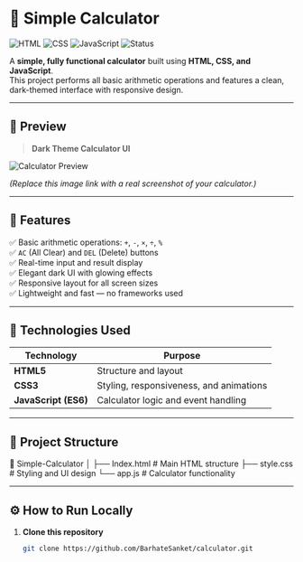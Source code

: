 # 🧮 Simple Calculator

![HTML](https://img.shields.io/badge/HTML-5-orange?logo=html5)
![CSS](https://img.shields.io/badge/CSS-3-blue?logo=css3)
![JavaScript](https://img.shields.io/badge/JavaScript-ES6-yellow?logo=javascript)
![Status](https://img.shields.io/badge/Project%20Status-Completed-brightgreen)

A **simple, fully functional calculator** built using **HTML, CSS, and JavaScript**.  
This project performs all basic arithmetic operations and features a clean, dark-themed interface with responsive design.

---

## 📸 Preview

> **Dark Theme Calculator UI**

![Calculator Preview](https://github.com/your-username/calculator/blob/main/preview.png)

*(Replace this image link with a real screenshot of your calculator.)*

---

## 🚀 Features

✅ Basic arithmetic operations: `+`, `-`, `×`, `÷`, `%`  
✅ `AC` (All Clear) and `DEL` (Delete) buttons  
✅ Real-time input and result display  
✅ Elegant dark UI with glowing effects  
✅ Responsive layout for all screen sizes  
✅ Lightweight and fast — no frameworks used

---

## 🧩 Technologies Used

| Technology | Purpose |
|-------------|----------|
| **HTML5** | Structure and layout |
| **CSS3** | Styling, responsiveness, and animations |
| **JavaScript (ES6)** | Calculator logic and event handling |

---

## 📁 Project Structure
📂 Simple-Calculator
│
├── Index.html # Main HTML structure
├── style.css # Styling and UI design
└── app.js # Calculator functionality


---

## ⚙️ How to Run Locally

1. **Clone this repository**
   ```bash
   git clone https://github.com/BarhateSanket/calculator.git
